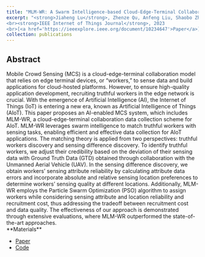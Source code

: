 ```yaml
---
title: "MLM-WR: A Swarm Intelligence-based Cloud-Edge-Terminal Collaboration Data Collection Scheme in The Era of AIoT"
excerpt: "<strong>Jiaheng Lu</strong>, Zhenze Qu, Anfeng Liu, Shaobo Zhang, Neal N. Xiong. 
<br><strong>IEEE Internet of Things Journal</strong>, 2023
<br>[<a href='https://ieeexplore.ieee.org/document/10234647'>Paper</a>], [<a href='https://github.com/JhengLu/MLM-WR'>Code</a>]"
collection: publications
---
```


[//]: # (**Jiaheng Lu**, Zhenze Qu, Anfeng Liu, Shaobo Zhang, Neal N. Xiong.)

[//]: # (<br>*IEEE Internet of Things Journal*, 2023)

[//]: # (<br>[[Paper]&#40;https://ieeexplore.ieee.org/document/10234647&#41;], [[Code]&#40;https://github.com/JhengLu/MLM-WR&#41;])


<h2>Abstract</h2>
Mobile Crowd Sensing (MCS) is a cloud-edge-terminal collaboration model that relies on edge terminal devices, or “workers,” to sense data and build applications for cloud-hosted platforms. However, to ensure high-quality application development, recruiting truthful workers in the edge network is crucial. With the emergence of Artificial Intelligence (AI), the Internet of Things (IoT) is entering a new era, known as Artificial Intelligence of Things (AIoT). This paper proposes an AI-enabled MCS system, which includes MLM-WR, a cloud-edge-terminal collaboration data collection scheme for AIoT. MLM-WR leverages swarm intelligence to match truthful workers with sensing tasks, enabling efficient and effective data collection for AIoT applications. The matching theory is applied from two perspectives: truthful workers discovery and sensing difference discovery. To identify truthful workers, we adjust their credibility based on the deviation of their sensing data with Ground Truth Data (GTD) obtained through collaboration with the Unmanned Aerial Vehicle (UAV). In the sensing difference discovery, we obtain workers’ sensing attribute reliability by calculating attribute data errors and incorporate absolute and relative sensing location preferences to determine workers’ sensing quality at different locations. Additionally, MLM-WR employs the Particle Swarm Optimization (PSO) algorithm to assign workers while considering sensing attribute and location reliability and recruitment cost, thus addressing the tradeoff between recruitment cost and data quality. The effectiveness of our approach is demonstrated through extensive evaluations, where MLM-WR outperformed the state-of-the-art approaches.

<br>
**Materials**
<ul>
<li><a href="https://ieeexplore.ieee.org/document/10234647">Paper</a></li>
<li><a href="https://github.com/JhengLu/MLM-WR">Code</a></li>
</ul>

